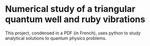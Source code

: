 # Numerical study of a triangular quantum well and ruby vibrations

This project, condensed in a PDF (in French), uses python to study analytical solutions to quantum physics problems. 
